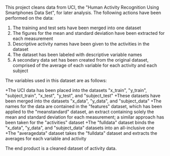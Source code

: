 This project cleans data from UCI, the "Human Activity Recognition Using Smartphones Data Set", for later analysis. The following actions have been performed on the data:

1. The training and test sets have been merged into one dataset
2. The figures for the mean and standard deviation have been extracted for each measurement
3. Descriptive activity names have been given to the activities in the dataset
4. The dataset has been labeled with descriptive variable names
5. A secondary data set has been created from the original dataset, comprised of the average of each variable for each activity and each subject

The variables used in this dataset are as follows:

+The UCI data has been placed into the datasets "x_train", "y_train", "subject_train", "x_test", "y_test", and "subject_test"
+These datasets have been merged into the datasets "x_data", "y_data", and "subject_data"
+The names for the data are contained in the "features" dataset, which has been applied to the "meanstandard" dataset, an extract containing solely the mean and standard deviation for each measurement; a similar approach has been taken for the "activities" dataset
+The "fulldata" dataset binds the "x_data", "y_data", and "subject_data" datasets into an all-inclusive one
+The "averagedata" dataset takes the "fulldata" dataset and extracts the averages for each variable and activity

The end product is a cleaned dataset of activity data.
